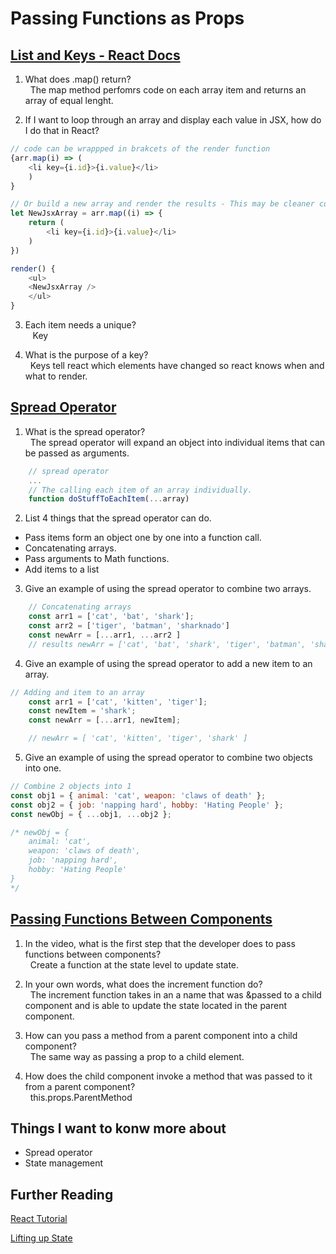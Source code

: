 # Passing Functions as Props

## [List and Keys - React Docs](https://reactjs.org/docs/lists-and-keys.html)

1. What does .map() return?<br>
&nbsp;&nbsp;The map method perfomrs code on each array item and returns an array of equal lenght.

2. If I want to loop through an array and display each value in JSX, how do I do that in React?

```javascript
// code can be wrappped in brakcets of the render function 
{arr.map(i) => (
    <li key={i.id}>{i.value}</li>
    )
}

// Or build a new array and render the results - This may be cleaner code
let NewJsxArray = arr.map((i) => {
    return (
        <li key={i.id}>{i.value}</li>
    )
})

render() {
    <ul>
    <NewJsxArray />
    </ul>
}
```

3. Each item needs a unique?<br>
&nbsp;&nbsp; Key

4. What is the purpose of a key?<br>
&nbsp;&nbsp;Keys tell react which elements have changed so react knows when and what to render.

## [Spread Operator](https://medium.com/coding-at-dawn/how-to-use-the-spread-operator-in-javascript-b9e4a8b06fab)

1. What is the spread operator? <br>
&nbsp;&nbsp;The spread operator will expand an object into individual items that can be passed as arguments.

```javascript
    // spread operator
    ...
    // The calling each item of an array individually.
    function doStuffToEachItem(...array) 
```

2. List 4 things that the spread operator can do.

- Pass items form an object one by one into a function call.
- Concatenating arrays.
- Pass arguments to Math functions.
- Add items to a list

3. Give an example of using the spread operator to combine two arrays.

```javascript
    // Concatenating arrays
    const arr1 = ['cat', 'bat', 'shark'];
    const arr2 = ['tiger', 'batman', 'sharknado']
    const newArr = [...arr1, ...arr2 ]
    // results newArr = ['cat', 'bat', 'shark', 'tiger', 'batman', 'sharknado']
```

4. Give an example of using the spread operator to add a new item to an array.

```javascript
// Adding and item to an array
    const arr1 = ['cat', 'kitten', 'tiger'];
    const newItem = 'shark';    
    const newArr = [...arr1, newItem];

    // newArr = [ 'cat', 'kitten', 'tiger', 'shark' ]
```

5. Give an example of using the spread operator to combine two objects into one.

```javascript
// Combine 2 objects into 1
const obj1 = { animal: 'cat', weapon: 'claws of death' };
const obj2 = { job: 'napping hard', hobby: 'Hating People' };
const newObj = { ...obj1, ...obj2 };

/* newObj = {
    animal: 'cat',
    weapon: 'claws of death',
    job: 'napping hard',
    hobby: 'Hating People'
}
*/
```

## [Passing Functions Between Components](https://www.youtube.com/watch?v=c05OL7XbwXU)

1. In the video, what is the first step that the developer does to pass functions between components?<br>
&nbsp;&nbsp;Create a function at the state level to update state.

2. In your own words, what does the increment function do?<br>
&nbsp;&nbsp;The increment function takes in an a name that was &passed to a child component and is able to update the state located in the parent component.

3. How can you pass a method from a parent component into a child component?<br>
&nbsp;&nbsp;The same way as passing a prop to a child element.

4. How does the child component invoke a method that was passed to it from a parent component?<br>
&nbsp;&nbsp;this.props.ParentMethod

## Things I want to konw more about

- Spread operator
- State management

## Further Reading

[React Tutorial](https://reactjs.org/tutorial/tutorial.html)

[Lifting up State](https://reactjs.org/docs/lifting-state-up.html)